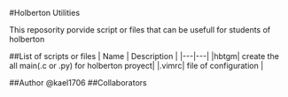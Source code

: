 #Holberton Utilities

This reposority porvide script or files that can be usefull for students of holberton

##List of scripts or files
| Name | Description  |
|---|---|
|hbtgm| create the all main(.c or .py) for holberton proyect|
|.vimrc| file of configuration |

##Author
@kael1706
##Collaborators